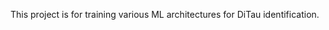 <!-- # TRIDENT: Techniques for Reconstruction and IDENtification of diTaus -->
This project is for training various ML architectures for DiTau identification.
